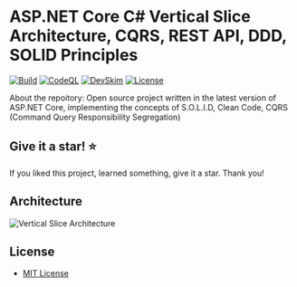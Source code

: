 # ASP.NET Core C# Vertical Slice Architecture, CQRS, REST API, DDD, SOLID Principles

[![Build](https://github.com/jeangatto/ASP.NET-Core-Vertical-Slice-Architecture/actions/workflows/dotnet.yml/badge.svg)](https://github.com/jeangatto/ASP.NET-Core-Vertical-Slice-Architecture/actions/workflows/dotnet.yml)
[![CodeQL](https://github.com/jeangatto/ASP.NET-Core-Vertical-Slice-Architecture/actions/workflows/codeql-analysis.yml/badge.svg)](https://github.com/jeangatto/ASP.NET-Core-Vertical-Slice-Architecture/actions/workflows/codeql-analysis.yml)
[![DevSkim](https://github.com/jeangatto/ASP.NET-Core-Vertical-Slice-Architecture/actions/workflows/devskim-analysis.yml/badge.svg)](https://github.com/jeangatto/ASP.NET-Core-Vertical-Slice-Architecture/actions/workflows/devskim-analysis.yml)
[![License](https://img.shields.io/github/license/jeangatto/ASP.NET-Core-Clean-Architecture-CQRS-Event-Sourcing.svg)](LICENSE)

About the repoitory:
Open source project written in the latest version of ASP.NET Core, implementing the concepts of S.O.L.I.D, Clean Code,
CQRS (Command Query Responsibility Segregation)

## Give it a star! ⭐

If you liked this project, learned something, give it a star. Thank you!

## **Architecture**

![Vertical Slice Architecture](img/vertical-slice "Vertical Slice Architecture")

## License

- [MIT License](https://github.com/jeangatto/ASP.NET-Core-Vertical-Slice-Architecture/blob/main/LICENSE)

